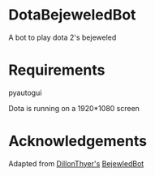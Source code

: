# DotaBejeweledBot
A bot to play dota 2's bejeweled

# Requirements
pyautogui

Dota is running on a 1920*1080 screen

# Acknowledgements
Adapted from [DillonThyer's](https://github.com/DillonThyer) [BejewledBot](https://github.com/DillonThyer/BejewledBot)
